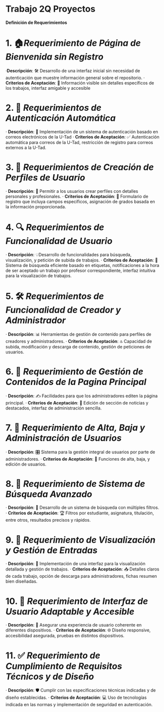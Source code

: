 # Trabajo 2Q Proyectos

**Definición de Requerimientos**
# 1. 🏠*Requerimiento de Página de Bienvenida sin Registro*

 ·**Descripción**:  🛠️ Desarrollo de una interfaz inicial sin necesidad de autenticación que muestre información general sobre el repositorio.
 · **Criterios de Aceptación**: 👀 Información visible sin detalles específicos de los trabajos, interfaz amigable y accesible

# 2. 🔐 *Requerimientos de Autenticación Automática*

 · **Descripción**: 🚀 Implementación de un sistema de autenticación basado en correos electrónicos de la U-Tad
 · **Criterios de Aceptación**: ✅ Autenticación automática para correos de la U-Tad, restricción de registro para correos externos a la U-Tad.


# 3. 👤 *Requerimientos de Creación de Perfiles de Usuario*

 · **Descripción**: 📝 Permitir a los usuarios crear perfiles con detalles personales y profesionales.
 · **Criterios de Aceptación**: 🎯 Formulario de registro que incluya campos específicos, asignación de grados basada en la información proporcionada.

# 4. 🔍 *Requerimientos de Funcionalidad de Usuario*

 · **Descripción**: 💡Desarrollo de funcionalidades para búsqueda, visualización, y petición de subida de trabajos.
 · **Criterios de Aceptación**: 🌟 Sistema de búsqueda eficiente basado en etiquetas, notificaciones a la hora de ser aceptado un trabajo por profesor correspondiente, interfaz intuitiva para la visualización de trabajos.

# 5. 🛠️ *Requerimientos de Funcionalidad de Creador y Administrador*

 · **Descripción**: 📊 Herramientas de gestión de contenido para perfiles de creadores y administradores.
 · **Criterios de Aceptación**: 🔝 Capacidad de subida, modificación y descarga de contenido, gestión de peticiones de usuarios.

# 6. 📄 *Requerimiento de Gestión de Contenidos de la Pagina Principal*

 · **Descripción**: ✍️ Facilidades para que los administradores editen la página principal.
 · **Criterios de Aceptación**: 📩 Edición de sección de noticias y destacados, interfaz de administración sencilla.

# 7. 👥 *Requerimiento de Alta, Baja y Administración de Usuarios*

 · **Descripción**: 🎛️ Sistema para la gestión integral de usuarios por parte de administradores.
 · **Criterios de Aceptación**: 📩 Funciones de alta, baja, y edición de usuarios.

# 8. 🔎 *Requerimiento de Sistema de Búsqueda Avanzado*

 · **Descripción**: 🔬 Desarrollo de un sistema de búsqueda con múltiples filtros.
 · **Criterios de Aceptación**: 🏆 Filtros por estudiante, asignatura, titulación, entre otros, resultados precisos y rápidos.

# 9. 👀 *Requerimiento de Visualización y Gestión de Entradas*

 · **Descripción**: 📖 Implementación de una interfaz para la visualización detallada y gestión de trabajos.
 · **Criterios de Aceptación**: 📥 Detalles claros de cada trabajo, opción de descarga para administradores, fichas resumen bien diseñadas.

# 10. 📱 *Requerimiento de Interfaz de Usuario Adaptable y Accesible*

 · **Descripción**: 🔄 Asegurar una experiencia de usuario coherente en diferentes dispositivos.
 · **Criterios de Aceptación**: 🌐 Diseño responsive, accesibilidad asegurada, pruebas en distintos dispositivos.

# 11. ✅ *Requerimiento de Cumplimiento de Requisitos Técnicos y de Diseño*

 · **Descripción**: 🛡️ Cumplir con las especificaciones técnicas indicadas y de diseño establecidas.
 · **Criterios de Aceptación**: 💻 Uso de tecnologías indicada en las normas y implementación de seguridad en autenticación.
